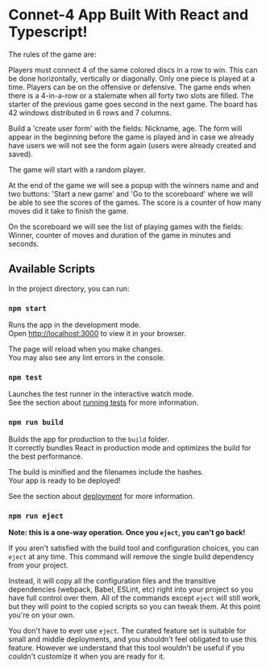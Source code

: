 # Connet-4 App Built With React and Typescript!

The rules of the game are:

Players must connect 4 of the same colored discs in a row to win. This can be done horizontally, vertically or diagonally.
Only one piece is played at a time.
Players can be on the offensive or defensive.
The game ends when there is a 4-in-a-row or a stalemate when all forty two slots are filled.
The starter of the previous game goes second in the next game.
The board has 42 windows distributed in 6 rows and 7 columns.

Build a 'create user form' with the fields: Nickname, age. The form will appear in the beginning before the game is played and in case we already have users we will not see the form again (users were already created and saved).

The game will start with a random player.

At the end of the game we will see a popup with the winners name and and two buttons: 'Start a new game' and 'Go to the scoreboard' where we will be able to see the scores of the games.  The score is a counter of how many moves did it take to finish the game.

On the scoreboard we will see the list of playing games with the fields: Winner, counter of moves and duration of the game in minutes and seconds.

## Available Scripts

In the project directory, you can run:

### `npm start`

Runs the app in the development mode.\
Open [http://localhost:3000](http://localhost:3000) to view it in your browser.

The page will reload when you make changes.\
You may also see any lint errors in the console.

### `npm test`

Launches the test runner in the interactive watch mode.\
See the section about [running tests](https://facebook.github.io/create-react-app/docs/running-tests) for more information.

### `npm run build`

Builds the app for production to the `build` folder.\
It correctly bundles React in production mode and optimizes the build for the best performance.

The build is minified and the filenames include the hashes.\
Your app is ready to be deployed!

See the section about [deployment](https://facebook.github.io/create-react-app/docs/deployment) for more information.

### `npm run eject`

**Note: this is a one-way operation. Once you `eject`, you can't go back!**

If you aren't satisfied with the build tool and configuration choices, you can `eject` at any time. This command will remove the single build dependency from your project.

Instead, it will copy all the configuration files and the transitive dependencies (webpack, Babel, ESLint, etc) right into your project so you have full control over them. All of the commands except `eject` will still work, but they will point to the copied scripts so you can tweak them. At this point you're on your own.

You don't have to ever use `eject`. The curated feature set is suitable for small and middle deployments, and you shouldn't feel obligated to use this feature. However we understand that this tool wouldn't be useful if you couldn't customize it when you are ready for it.
